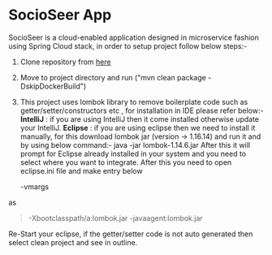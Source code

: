 # SocioSeer App

SocioSeer is a cloud-enabled application designed in microservice fashion using Spring Cloud stack, in order to setup project follow below steps:-
 1. Clone repository from [here](https://akhil-chaurasia@bitbucket.org/akhil-chaurasia/socio-seer-app.git) 
 2. Move to project directory and run ("mvn clean package -DskipDockerBuild")
 3. This project uses lombok library to remove boilerplate code such as  getter/setter/constructors etc , for installation in IDE please refer below:- 
**IntelliJ** :  if you are using IntelliJ then it come installed otherwise update your IntelliJ.
**Eclipse** : if you are using eclipse then we need to install it manually, for this download lombok jar (version -> 1.16.14) and run it  and by using below command:-
java -jar lombok-1.14.6.jar
After this it will prompt for Eclipse already installed in your system and you need to select where you want to integrate. 
After this you need to open eclipse.ini file and make entry below

    -vmargs

as

> -Xbootclasspath/a:lombok.jar
-javaagent:lombok.jar

 Re-Start your eclipse, if the getter/setter code is not auto generated then select clean project and see in outline.


